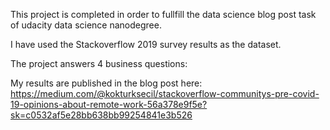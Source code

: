 This project is completed in order to fullfill the data science blog post task of udacity data science nanodegree.

I have used the Stackoverflow 2019 survey results as the dataset.

The project answers 4 business questions:

My results are published in the blog post here: https://medium.com/@kokturksecil/stackoverflow-communitys-pre-covid-19-opinions-about-remote-work-56a378e9f5e?sk=c0532af5e28bb638bb99254841e3b526

